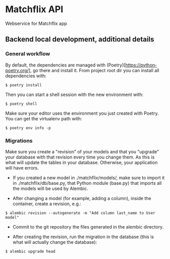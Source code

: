 # Matchflix API
Webservice for Matchflix app

## Backend local development, additional details

### General workflow
By default, the dependencies are managed with (Poetry)[https://python-poetry.org/], go there and install it.
From project root dir you can install all dependencies with:
```shell
$ poetry install
```
Then you can start a shell session with the new environment with:

```shell
$ poetry shell
```
Make sure your editor uses the environment you just created with Poetry. You can get the virtualenv path with:
```shell
$ poetry env info -p
```


### Migrations
Make sure you create a "revision" of your models and that you "upgrade" your database with that revision every time you change them. As this is what will update the tables in your database. Otherwise, your application will have errors.

- If you created a new model in ./matchflix/models/, make sure to import it in ./matchflix/db/base.py, that Python module (base.py) that imports all the models will be used by Alembic.

- After changing a model (for example, adding a column), inside the container, create a revision, e.g.:

```shell
$ alembic revision --autogenerate -m "Add column last_name to User model"
```
- Commit to the git repository the files generated in the alembic directory.

- After creating the revision, run the migration in the database (this is what will actually change the database):
```shell
$ alembic upgrade head
```